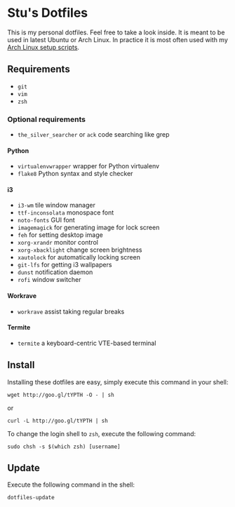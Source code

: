 # Stu's Dotfiles
This is my personal dotfiles. Feel free to take a look inside. It is meant to
be used in latest Ubuntu or Arch Linux. In practice it is most often used
with my [Arch Linux setup scripts](https://github.com/zhaostu/archup).

## Requirements
 * `git`
 * `vim`
 * `zsh`

### Optional requirements
 * `the_silver_searcher` or `ack` code searching like grep

#### Python
 * `virtualenvwrapper` wrapper for Python virtualenv
 * `flake8` Python syntax and style checker

#### i3
 * `i3-wm` tile window manager
 * `ttf-inconsolata` monospace font
 * `noto-fonts` GUI font
 * `imagemagick` for generating image for lock screen
 * `feh` for setting desktop image
 * `xorg-xrandr` monitor control
 * `xorg-xbacklight` change screen brightness
 * `xautolock` for automatically locking screen
 * `git-lfs` for getting i3 wallpapers
 * `dunst` notification daemon
 * `rofi` window switcher

#### Workrave
 * `workrave` assist taking regular breaks

#### Termite
 * `termite` a keyboard-centric VTE-based terminal

## Install
Installing these dotfiles are easy, simply execute this command
in your shell:

    wget http://goo.gl/tYPTH -O - | sh
or

    curl -L http://goo.gl/tYPTH | sh

To change the login shell to `zsh`, execute the following command:

    sudo chsh -s $(which zsh) [username]

## Update
Execute the following command in the shell:

    dotfiles-update

